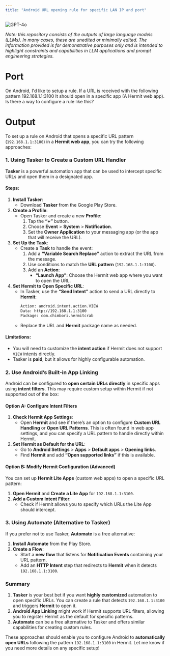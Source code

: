 ```yaml
---
title: "Android URL opening rule for specific LAN IP and port"
---
```

![GPT-4o](https://img.shields.io/badge/GPT--4o-3333FF?style=for-the-badge&logo=openai&logoColor=white)



*Note: this repository consists of the outputs of large language models (LLMs). In many cases, these are unedited or minimally edited. The information provided is for demonstrative purposes only and is intended to highlight constraints and capabilities in LLM applications and prompt engineering strategies.*


# Port

On Android, I'd like to setup a rule. If a URL is received with the following pattern 192.168.1.1:3100 It should open in a specific app (A Hermit web app). Is there a way to configure a rule like this?

# Output

To set up a rule on Android that opens a specific URL pattern (`192.168.1.1:3100`) in a **Hermit web app**, you can try the following approaches:

### **1. Using Tasker to Create a Custom URL Handler**
**Tasker** is a powerful automation app that can be used to intercept specific URLs and open them in a designated app.

#### **Steps:**
1. **Install Tasker**:
   - Download **Tasker** from the Google Play Store.
2. **Create a Profile**:
   - Open Tasker and create a new **Profile**:
     1. Tap the **“+”** button.
     2. Choose **Event** > **System** > **Notification**.
     3. Set the **Owner Application** to your messaging app (or the app that will receive the URL).
3. **Set Up the Task**:
   - Create a **Task** to handle the event:
     1. Add a **“Variable Search Replace”** action to extract the URL from the message.
     2. Use conditions to match the **URL pattern** (`192.168.1.1:3100`).
     3. Add an **Action**:
        - **“Launch App”**: Choose the Hermit web app where you want to open the URL.
4. **Set Hermit to Open Specific URL**:
   - In Tasker, use the **“Send Intent”** action to send a URL directly to **Hermit**:
     ```bash
     Action: android.intent.action.VIEW
     Data: http://192.168.1.1:3100
     Package: com.chimbori.hermitcrab
     ```
   - Replace the URL and **Hermit** package name as needed.

#### **Limitations**:
- You will need to customize the **intent action** if Hermit does not support `VIEW` intents directly.
- Tasker is **paid**, but it allows for highly configurable automation.

### **2. Use Android’s Built-in App Linking**
Android can be configured to **open certain URLs directly** in specific apps using **intent filters**. This may require custom setup within Hermit if not supported out of the box:

#### **Option A: Configure Intent Filters**
1. **Check Hermit App Settings**:
   - Open **Hermit** and see if there’s an option to configure **Custom URL Handling** or **Open URL Patterns**. This is often found in web app settings, and you can specify a URL pattern to handle directly within Hermit.
2. **Set Hermit as Default for the URL**:
   - Go to **Android Settings** > **Apps** > **Default apps** > **Opening links**.
   - Find **Hermit** and add **“Open supported links”** if this is available.

#### **Option B: Modify Hermit Configuration (Advanced)**
You can set up **Hermit Lite Apps** (custom web apps) to open a specific URL pattern:
1. **Open Hermit** and **Create a Lite App** for `192.168.1.1:3100`.
2. **Add a Custom Intent Filter**:
   - Check if Hermit allows you to specify which URLs the Lite App should intercept.

### **3. Using Automate (Alternative to Tasker)**
If you prefer not to use Tasker, **Automate** is a free alternative:
1. **Install Automate** from the Play Store.
2. **Create a Flow**:
   - Start a **new flow** that listens for **Notification Events** containing your URL pattern.
   - Add an **HTTP Intent** step that redirects to **Hermit** when it detects `192.168.1.1:3100`.

### **Summary**
1. **Tasker** is your best bet if you want **highly customized** automation to open specific URLs. You can create a rule that detects `192.168.1.1:3100` and triggers **Hermit** to open it.
2. **Android App Linking** might work if Hermit supports URL filters, allowing you to register Hermit as the default for specific patterns.
3. **Automate** can be a free alternative to Tasker and offers similar capabilities for creating custom rules.

These approaches should enable you to configure Android to **automatically open URLs** following the pattern `192.168.1.1:3100` in Hermit. Let me know if you need more details on any specific setup!